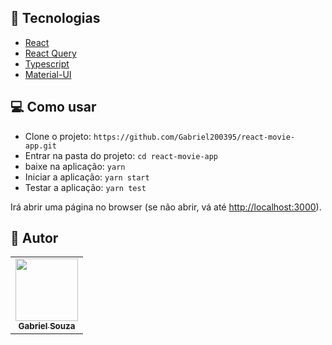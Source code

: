 ## :wrench: Tecnologias

- [React](https://pt-br.reactjs.org/)
- [React Query](https://react-query-v3.tanstack.com/)
- [Typescript](https://www.typescriptlang.org/)
- [Material-UI](https://mui.com/material-ui/getting-started/overview/)

## 💻 Como usar

- Clone o projeto: `https://github.com/Gabriel200395/react-movie-app.git`
- Entrar na pasta do projeto: `cd react-movie-app`
- baixe na aplicação: `yarn`
- Iniciar a aplicação: `yarn start` 
- Testar a aplicação: `yarn test`


Irá abrir uma página no browser (se não abrir, vá até [http://localhost:3000](http://localhost:3000/)).

## :pencil: Autor

<table>
  <tr>
    <td align="center"><a href="https://github.com/Gabriel200395"><img src="https://avatars2.githubusercontent.com/u/68435908?s=400&u=9cbee30d93471534b2bd12a6364edd45e618b923&v=4" width="100px;" alt=""/><br /><sub><b>Gabriel Souza</b></sub></a><br /></td>
  <tr>
</table>
